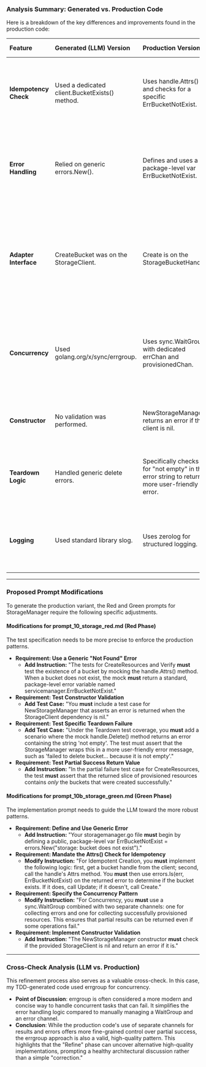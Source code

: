 ### **Analysis Summary: Generated vs. Production Code**

Here is a breakdown of the key differences and improvements found in the production code:

| Feature | Generated (LLM) Version | Production Version | Rationale for Change |
| :---- | :---- | :---- | :---- |
| **Idempotency Check** | Used a dedicated client.BucketExists() method. | Uses handle.Attrs() and checks for a specific ErrBucketNotExist. | More efficient. Avoids a separate API call and uses the attribute-fetch call (often needed anyway) to infer existence. |
| **Error Handling** | Relied on generic errors.New(). | Defines and uses a package-level var ErrBucketNotExist. | Decouples the manager from the specific error types of the underlying cloud provider, making the logic more portable and testable. |
| **Adapter Interface** | CreateBucket was on the StorageClient. | Create is on the StorageBucketHandle. | Better encapsulation. The pattern becomes "get a handle, then act on it," which is more consistent for all lifecycle operations (Create, Update, Delete). |
| **Concurrency** | Used golang.org/x/sync/errgroup. | Uses sync.WaitGroup with dedicated errChan and provisionedChan. | Provides more control, specifically allowing the collection of successfully provisioned resources even if other operations fail concurrently. |
| **Constructor** | No validation was performed. | NewStorageManager returns an error if the client is nil. | Standard robustness check to prevent nil pointer panics at runtime. |
| **Teardown Logic** | Handled generic delete errors. | Specifically checks for "not empty" in the error string to return a more user-friendly error. | Improves user experience by providing clearer feedback for common, actionable failures. |
| **Logging** | Used standard library slog. | Uses zerolog for structured logging. | A specific implementation choice, but shows a preference for a particular structured logging library. |

---

### **Proposed Prompt Modifications**

To generate the production variant, the Red and Green prompts for StorageManager require the following specific adjustments.

#### **Modifications for prompt\_10\_storage\_red.md (Red Phase)**

The test specification needs to be more precise to enforce the production patterns.

* **Requirement: Use a Generic "Not Found" Error**
    * **Add Instruction:** "The tests for CreateResources and Verify **must** test the existence of a bucket by mocking the handle.Attrs() method. When a bucket does not exist, the mock **must** return a standard, package-level error variable named servicemanager.ErrBucketNotExist."
* **Requirement: Test Constructor Validation**
    * **Add Test Case:** "You **must** include a test case for NewStorageManager that asserts an error is returned when the StorageClient dependency is nil."
* **Requirement: Test Specific Teardown Failure**
    * **Add Test Case:** "Under the Teardown test coverage, you **must** add a scenario where the mock handle.Delete() method returns an error containing the string 'not empty'. The test must assert that the StorageManager wraps this in a more user-friendly error message, such as 'failed to delete bucket... because it is not empty'."
* **Requirement: Test Partial Success Return Value**
    * **Add Instruction:** "In the partial failure test case for CreateResources, the test **must** assert that the returned slice of provisioned resources contains *only* the buckets that were created successfully."

#### **Modifications for prompt\_10b\_storage\_green.md (Green Phase)**

The implementation prompt needs to guide the LLM toward the more robust patterns.

* **Requirement: Define and Use Generic Error**
    * **Add Instruction:** "Your storagemanager.go file **must** begin by defining a public, package-level var ErrBucketNotExist \= errors.New("storage: bucket does not exist")."
* **Requirement: Mandate the Attrs() Check for Idempotency**
    * **Modify Instruction:** "For Idempotent Creation, you **must** implement the following logic: first, get a bucket handle from the client; second, call the handle's Attrs method. You **must** then use errors.Is(err, ErrBucketNotExist) on the returned error to determine if the bucket exists. If it does, call Update; if it doesn't, call Create."
* **Requirement: Specify the Concurrency Pattern**
    * **Modify Instruction:** "For Concurrency, you **must** use a sync.WaitGroup combined with two separate channels: one for collecting errors and one for collecting successfully provisioned resources. This ensures that partial results can be returned even if some operations fail."
* **Requirement: Implement Constructor Validation**
    * **Add Instruction:** "The NewStorageManager constructor **must** check if the provided StorageClient is nil and return an error if it is."

---

### **Cross-Check Analysis (LLM vs. Production)**

This refinement process also serves as a valuable cross-check. In this case, my TDD-generated code used errgroup for concurrency.

* **Point of Discussion**: errgroup is often considered a more modern and concise way to handle concurrent tasks that can fail. It simplifies the error handling logic compared to manually managing a WaitGroup and an error channel.
* **Conclusion**: While the production code's use of separate channels for results and errors offers more fine-grained control over partial success, the errgroup approach is also a valid, high-quality pattern. This highlights that the "Refine" phase can uncover alternative high-quality implementations, prompting a healthy architectural discussion rather than a simple "correction."